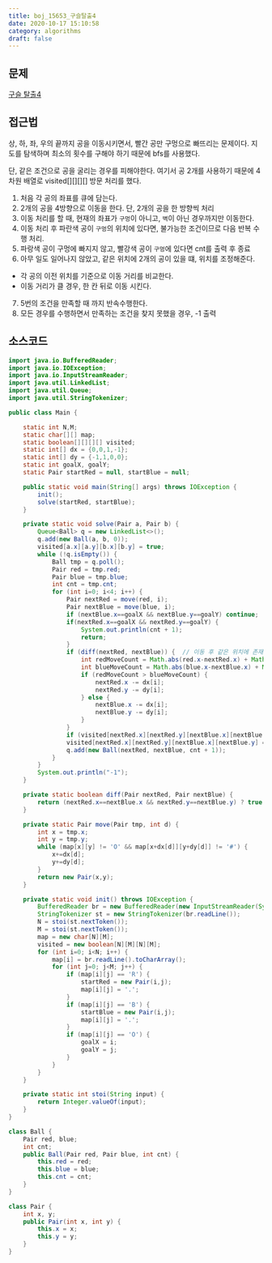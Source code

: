 ```yaml
---
title: boj_15653_구슬탈출4
date: 2020-10-17 15:10:58
category: algorithms
draft: false
---
```


## 문제
[구슬 탈출4](https://www.acmicpc.net/problem/15653)


## 접근법
상, 하, 좌, 우의 끝까지 공을 이동시키면서, 빨간 공만 구멍으로 빠뜨리는 문제이다.
지도를 탐색하며 최소의 횟수를 구해야 하기 때문에 bfs를 사용했다.

단, 같은 조건으로 공을 굴리는 경우를 피해야한다. 여기서 공 2개를 사용하기 때문에 4차원 배열로 visited[][][][] 방문 처리를 했다.

1. 처음 각 공의 좌표를 큐에 담는다.
2. 2개의 공을 4방향으로 이동을 한다. 단, 2개의 공을 한 방향씩 처리
3. 이동 처리를 할 때, 현재의 좌표가 `구멍`이 아니고, `벽`이 아닌 경우까지만 이동한다.
4. 이동 처리 후 파란색 공이 `구멍`의 위치에 있다면, 불가능한 조건이므로 다음 반복 수행 처리.
5. 파랑색 공이 구멍에 빠지지 않고, 빨강색 공이 `구멍`에 있다면 cnt를 출력 후 종료
6. 아무 일도 일어나지 않았고, 같은 위치에 2개의 공이 있을 떄, 위치를 조정해준다.
  - 각 공의 이전 위치를 기준으로 이동 거리를 비교한다.
  - 이동 거리가 클 경우, 한 칸 뒤로 이동 시킨다.
7. 5번의 조건을 만족할 때 까지 반속수행한다.
8. 모든 경우를 수행하면서 만족하는 조건을 찾지 못했을 경우, -1 출력



## 소스코드

```java
import java.io.BufferedReader;
import java.io.IOException;
import java.io.InputStreamReader;
import java.util.LinkedList;
import java.util.Queue;
import java.util.StringTokenizer;

public class Main {

    static int N,M;
    static char[][] map;
    static boolean[][][][] visited;
    static int[] dx = {0,0,1,-1};
    static int[] dy = {-1,1,0,0};
    static int goalX, goalY;
    static Pair startRed = null, startBlue = null;

    public static void main(String[] args) throws IOException {
        init();
        solve(startRed, startBlue);
    }

    private static void solve(Pair a, Pair b) {
        Queue<Ball> q = new LinkedList<>();
        q.add(new Ball(a, b, 0));
        visited[a.x][a.y][b.x][b.y] = true;
        while (!q.isEmpty()) {
            Ball tmp = q.poll();
            Pair red = tmp.red;
            Pair blue = tmp.blue;
            int cnt = tmp.cnt;
            for (int i=0; i<4; i++) {
                Pair nextRed = move(red, i);
                Pair nextBlue = move(blue, i);
                if (nextBlue.x==goalX && nextBlue.y==goalY) continue;
                if(nextRed.x==goalX && nextRed.y==goalY) {
                    System.out.println(cnt + 1);
                    return;
                }
                if (diff(nextRed, nextBlue)) {  // 이동 후 같은 위치에 존재할 때, 위치 조정
                    int redMoveCount = Math.abs(red.x-nextRed.x) + Math.abs(red.y-nextRed.y);
                    int blueMoveCount = Math.abs(blue.x-nextBlue.x) + Math.abs(blue.y-nextBlue.y);
                    if (redMoveCount > blueMoveCount) {
                        nextRed.x -= dx[i];
                        nextRed.y -= dy[i];
                    } else {
                        nextBlue.x -= dx[i];
                        nextBlue.y -= dy[i];
                    }
                }
                if (visited[nextRed.x][nextRed.y][nextBlue.x][nextBlue.y]) continue;
                visited[nextRed.x][nextRed.y][nextBlue.x][nextBlue.y] = true;
                q.add(new Ball(nextRed, nextBlue, cnt + 1));
            }
        }
        System.out.println("-1");
    }

    private static boolean diff(Pair nextRed, Pair nextBlue) {
        return (nextRed.x==nextBlue.x && nextRed.y==nextBlue.y) ? true : false;
    }

    private static Pair move(Pair tmp, int d) {
        int x = tmp.x;
        int y = tmp.y;
        while (map[x][y] != 'O' && map[x+dx[d]][y+dy[d]] != '#') {
            x+=dx[d];
            y+=dy[d];
        }
        return new Pair(x,y);
    }

    private static void init() throws IOException {
        BufferedReader br = new BufferedReader(new InputStreamReader(System.in));
        StringTokenizer st = new StringTokenizer(br.readLine());
        N = stoi(st.nextToken());
        M = stoi(st.nextToken());
        map = new char[N][M];
        visited = new boolean[N][M][N][M];
        for (int i=0; i<N; i++) {
            map[i] = br.readLine().toCharArray();
            for (int j=0; j<M; j++) {
                if (map[i][j] == 'R') {
                    startRed = new Pair(i,j);
                    map[i][j] = '.';
                }
                if (map[i][j] == 'B') {
                    startBlue = new Pair(i,j);
                    map[i][j] = '.';
                }
                if (map[i][j] == 'O') {
                    goalX = i;
                    goalY = j;
                }
            }
        }
    }

    private static int stoi(String input) {
        return Integer.valueOf(input);
    }
}

class Ball {
    Pair red, blue;
    int cnt;
    public Ball(Pair red, Pair blue, int cnt) {
        this.red = red;
        this.blue = blue;
        this.cnt = cnt;
    }
}

class Pair {
    int x, y;
    public Pair(int x, int y) {
        this.x = x;
        this.y = y;
    }
}
```
